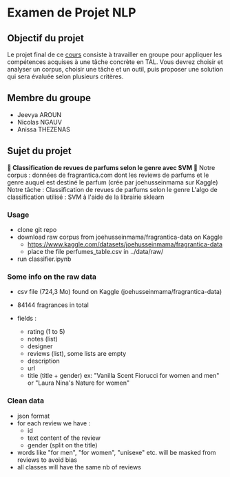 # Examen de Projet NLP

## Objectif du projet

Le projet final de ce [cours](https://github.com/RimeAB/TALA540A-24-25/tree/main) consiste à travailler en groupe pour appliquer les compétences acquises à une tâche concrète en TAL. Vous devrez choisir et analyser un corpus, choisir une tâche et un outil, puis proposer une solution qui sera évaluée selon plusieurs critères.

## Membre du groupe 
- Jeevya AROUN
- Nicolas NGAUV  
- Anissa THEZENAS 

## Sujet du projet 
**🌸 Classification de revues de parfums selon le genre avec SVM 🌸**
Notre corpus : données de fragrantica.com dont les reviews de parfums et le genre auquel est destiné le parfum (crée par joehusseinmama sur Kaggle)
Notre tâche :  Classification de revues de parfums selon le genre
L'algo de classification utilisé : SVM à l'aide de la librairie sklearn

### Usage
- clone git repo
- download raw corpus from joehusseinmama/fragrantica-data on Kaggle 
	- https://www.kaggle.com/datasets/joehusseinmama/fragrantica-data
	- place the file perfumes_table.csv in ../data/raw/
- run classifier.ipynb

### Some info on the raw data
- csv file (724,3 Mo) found on Kaggle (joehusseinmama/fragrantica-data)
- 84144 fragrances in total

- fields : 
	- rating (1 to 5)
	- notes (list)
	- designer
	- reviews (list), some lists are empty
	- description
	- url
	- title (title + gender) ex: "Vanilla Scent Fiorucci for women and men" or "Laura Nina's Nature for women"

### Clean data
- json format
- for each review we have :
	- id
	- text content of the review
	- gender (split on the title)
- words like "for men", "for women", "unisexe" etc. will be masked from reviews to avoid bias
- all classes will have the same nb of reviews
